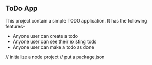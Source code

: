 ## ToDo App

This project contain a simple TODO application.
It has the following features-

- Anyone user can create a todo
- Anyone user can see their existing tods
- Anyone user can make a todo as done

// initialize a node project
// put a package.json
